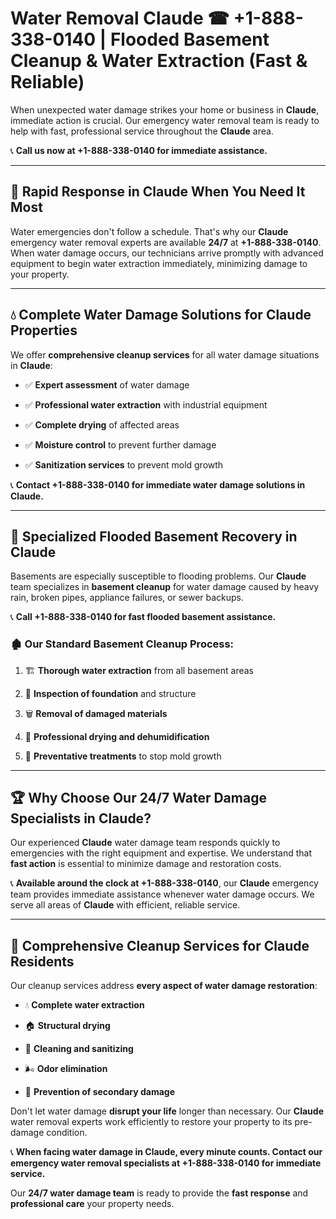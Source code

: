 # Water Removal Claude ☎ +1-888-338-0140 | Flooded Basement Cleanup & Water Extraction (Fast & Reliable)

When unexpected water damage strikes your home or business in **Claude**, immediate action is crucial. Our emergency water removal team is ready to help with fast, professional service throughout the **Claude** area. 

📞 **Call us now at +1-888-338-0140 for immediate assistance.**
---
## 🚀 Rapid Response in Claude When You Need It Most
Water emergencies don't follow a schedule. That's why our **Claude** emergency water removal experts are available **24/7** at **+1-888-338-0140**. When water damage occurs, our technicians arrive promptly with advanced equipment to begin water extraction immediately, minimizing damage to your property.
---
## 💧 Complete Water Damage Solutions for Claude Properties
We offer **comprehensive cleanup services** for all water damage situations in **Claude**:
- ✅ **Expert assessment** of water damage  
- ✅ **Professional water extraction** with industrial equipment  
- ✅ **Complete drying** of affected areas  
- ✅ **Moisture control** to prevent further damage  
- ✅ **Sanitization services** to prevent mold growth  
📞 **Contact +1-888-338-0140 for immediate water damage solutions in Claude.**
---
## 🌊 Specialized Flooded Basement Recovery in Claude
Basements are especially susceptible to flooding problems. Our **Claude** team specializes in **basement cleanup** for water damage caused by heavy rain, broken pipes, appliance failures, or sewer backups. 
📞 **Call +1-888-338-0140 for fast flooded basement assistance.**
### 🏚️ Our Standard Basement Cleanup Process:
1. 🏗️ **Thorough water extraction** from all basement areas  
2. 🔎 **Inspection of foundation** and structure  
3. 🗑️ **Removal of damaged materials**  
4. 💨 **Professional drying and dehumidification**  
5. 🚫 **Preventative treatments** to stop mold growth  
---
## 🏆 Why Choose Our 24/7 Water Damage Specialists in Claude?
Our experienced **Claude** water damage team responds quickly to emergencies with the right equipment and expertise. We understand that **fast action** is essential to minimize damage and restoration costs.
📞 **Available around the clock at +1-888-338-0140**, our **Claude** emergency team provides immediate assistance whenever water damage occurs. We serve all areas of **Claude** with efficient, reliable service.
---
## 🧹 Comprehensive Cleanup Services for Claude Residents
Our cleanup services address **every aspect of water damage restoration**:
- 💧 **Complete water extraction**  
- 🏠 **Structural drying**  
- 🧼 **Cleaning and sanitizing**  
- 🌬️ **Odor elimination**  
- 🚫 **Prevention of secondary damage**  
Don't let water damage **disrupt your life** longer than necessary. Our **Claude** water removal experts work efficiently to restore your property to its pre-damage condition.
📞 **When facing water damage in Claude, every minute counts. Contact our emergency water removal specialists at +1-888-338-0140 for immediate service.**
Our **24/7 water damage team** is ready to provide the **fast response** and **professional care** your property needs.
